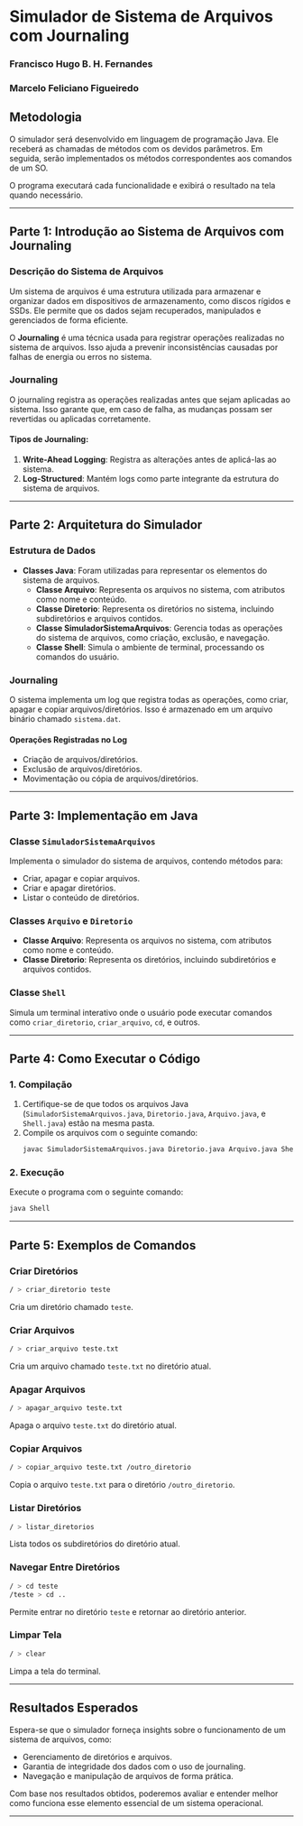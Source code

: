 
# Simulador de Sistema de Arquivos com Journaling

### Francisco Hugo B. H. Fernandes
### Marcelo Feliciano Figueiredo

## **Metodologia**

O simulador será desenvolvido em linguagem de programação Java. Ele receberá as chamadas de métodos com os devidos parâmetros. Em seguida, serão implementados os métodos correspondentes aos comandos de um SO.

O programa executará cada funcionalidade e exibirá o resultado na tela quando necessário.

---

## **Parte 1: Introdução ao Sistema de Arquivos com Journaling**

### **Descrição do Sistema de Arquivos**
Um sistema de arquivos é uma estrutura utilizada para armazenar e organizar dados em dispositivos de armazenamento, como discos rígidos e SSDs. Ele permite que os dados sejam recuperados, manipulados e gerenciados de forma eficiente.

O **Journaling** é uma técnica usada para registrar operações realizadas no sistema de arquivos. Isso ajuda a prevenir inconsistências causadas por falhas de energia ou erros no sistema.

### **Journaling**
O journaling registra as operações realizadas antes que sejam aplicadas ao sistema. Isso garante que, em caso de falha, as mudanças possam ser revertidas ou aplicadas corretamente.

#### **Tipos de Journaling**:
1. **Write-Ahead Logging**: Registra as alterações antes de aplicá-las ao sistema.
2. **Log-Structured**: Mantém logs como parte integrante da estrutura do sistema de arquivos.

---

## **Parte 2: Arquitetura do Simulador**

### **Estrutura de Dados**
- **Classes Java**: Foram utilizadas para representar os elementos do sistema de arquivos.
    - **Classe Arquivo**: Representa os arquivos no sistema, com atributos como nome e conteúdo.
    - **Classe Diretorio**: Representa os diretórios no sistema, incluindo subdiretórios e arquivos contidos.
    - **Classe SimuladorSistemaArquivos**: Gerencia todas as operações do sistema de arquivos, como criação, exclusão, e navegação.
    - **Classe Shell**: Simula o ambiente de terminal, processando os comandos do usuário.

### **Journaling**
O sistema implementa um log que registra todas as operações, como criar, apagar e copiar arquivos/diretórios. Isso é armazenado em um arquivo binário chamado `sistema.dat`.

#### **Operações Registradas no Log**
- Criação de arquivos/diretórios.
- Exclusão de arquivos/diretórios.
- Movimentação ou cópia de arquivos/diretórios.

---

## **Parte 3: Implementação em Java**

### **Classe `SimuladorSistemaArquivos`**
Implementa o simulador do sistema de arquivos, contendo métodos para:
- Criar, apagar e copiar arquivos.
- Criar e apagar diretórios.
- Listar o conteúdo de diretórios.

### **Classes `Arquivo` e `Diretorio`**
- **Classe Arquivo**: Representa os arquivos no sistema, com atributos como nome e conteúdo.
- **Classe Diretorio**: Representa os diretórios, incluindo subdiretórios e arquivos contidos.

### **Classe `Shell`**
Simula um terminal interativo onde o usuário pode executar comandos como `criar_diretorio`, `criar_arquivo`, `cd`, e outros.

---

## **Parte 4: Como Executar o Código**

### **1. Compilação**
1. Certifique-se de que todos os arquivos Java (`SimuladorSistemaArquivos.java`, `Diretorio.java`, `Arquivo.java`, e `Shell.java`) estão na mesma pasta.
2. Compile os arquivos com o seguinte comando:
   ```bash
   javac SimuladorSistemaArquivos.java Diretorio.java Arquivo.java Shell.java
   ```

### **2. Execução**
Execute o programa com o seguinte comando:
```bash
java Shell
```

---

## **Parte 5: Exemplos de Comandos**

### **Criar Diretórios**
```bash
/ > criar_diretorio teste
```
Cria um diretório chamado `teste`.

### **Criar Arquivos**
```bash
/ > criar_arquivo teste.txt
```
Cria um arquivo chamado `teste.txt` no diretório atual.

### **Apagar Arquivos**
```bash
/ > apagar_arquivo teste.txt
```
Apaga o arquivo `teste.txt` do diretório atual.

### **Copiar Arquivos**
```bash
/ > copiar_arquivo teste.txt /outro_diretorio
```
Copia o arquivo `teste.txt` para o diretório `/outro_diretorio`.

### **Listar Diretórios**
```bash
/ > listar_diretorios
```
Lista todos os subdiretórios do diretório atual.

### **Navegar Entre Diretórios**
```bash
/ > cd teste
/teste > cd ..
```
Permite entrar no diretório `teste` e retornar ao diretório anterior.

### **Limpar Tela**
```bash
/ > clear
```
Limpa a tela do terminal.

---

## **Resultados Esperados**

Espera-se que o simulador forneça insights sobre o funcionamento de um sistema de arquivos, como:
- Gerenciamento de diretórios e arquivos.
- Garantia de integridade dos dados com o uso de journaling.
- Navegação e manipulação de arquivos de forma prática.

Com base nos resultados obtidos, poderemos avaliar e entender melhor como funciona esse elemento essencial de um sistema operacional.

---

